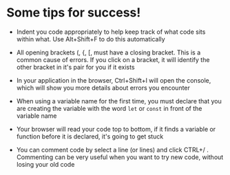 # Some tips for success!

 - Indent you code appropriately to help keep track of what code sits within what. Use Alt+Shift+F to do this automatically

 - All opening brackets (, {, [, must have a closing bracket. This is a common cause of errors. If you click on a bracket, it will identify the other bracket in it's pair for you if it exists

 - In your application in the browser, Ctrl+Shift+I will open the console, which will show you more details about errors you encounter

 - When using a variable name for the first time, you must declare that you are creating the variable with the word `let` or `const` in front of the variable name

 - Your browser will read your code top to bottom, if it finds a variable or function before it is declared, it's going to get stuck

 - You can comment code by select a line (or lines) and click CTRL+/ . Commenting can be very useful when you want to try new code, without losing your old code
